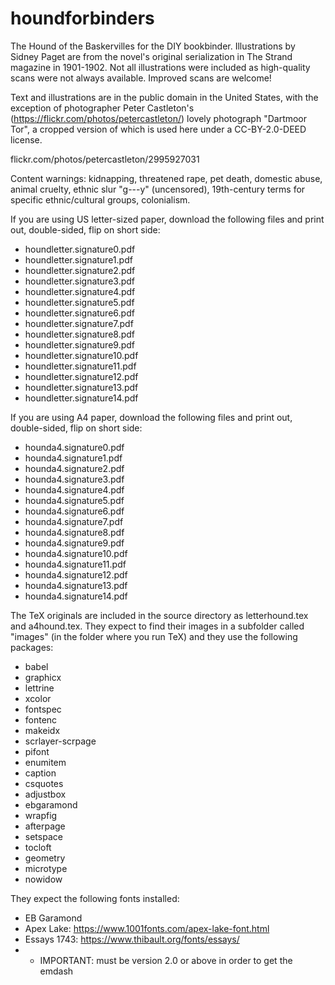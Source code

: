 # houndforbinders
The Hound of the Baskervilles for the DIY bookbinder. Illustrations by Sidney Paget are from the novel's original serialization in The Strand magazine in 1901-1902. Not all illustrations were included as high-quality scans were not always available. Improved scans are welcome!

Text and illustrations are in the public domain in the United States, with the exception of photographer Peter Castleton's (https://flickr.com/photos/petercastleton/) lovely photograph "Dartmoor Tor", a cropped version of which is used here under a CC-BY-2.0-DEED license.

flickr.com/photos/petercastleton/2995927031

Content warnings: kidnapping, threatened rape, pet death, domestic abuse, animal cruelty, ethnic slur "g---y" (uncensored), 19th-century terms for specific ethnic/cultural groups, colonialism.

If you are using US letter-sized paper, download the following files and print out, double-sided, flip on short side:
* houndletter.signature0.pdf
* houndletter.signature1.pdf
* houndletter.signature2.pdf
* houndletter.signature3.pdf
* houndletter.signature4.pdf
* houndletter.signature5.pdf
* houndletter.signature6.pdf
* houndletter.signature7.pdf
* houndletter.signature8.pdf
* houndletter.signature9.pdf
* houndletter.signature10.pdf
* houndletter.signature11.pdf
* houndletter.signature12.pdf
* houndletter.signature13.pdf
* houndletter.signature14.pdf

If you are using A4 paper, download the following files and print out, double-sided, flip on short side:
* hounda4.signature0.pdf
* hounda4.signature1.pdf
* hounda4.signature2.pdf
* hounda4.signature3.pdf
* hounda4.signature4.pdf
* hounda4.signature5.pdf
* hounda4.signature6.pdf
* hounda4.signature7.pdf
* hounda4.signature8.pdf
* hounda4.signature9.pdf
* hounda4.signature10.pdf
* hounda4.signature11.pdf
* hounda4.signature12.pdf
* hounda4.signature13.pdf
* hounda4.signature14.pdf

The TeX originals are included in the source directory as letterhound.tex and a4hound.tex. They expect to find their images in a subfolder called "images" (in the folder where you run TeX) and they use the following packages:
* babel
* graphicx
* lettrine
* xcolor
* fontspec
* fontenc 
* makeidx
* scrlayer-scrpage
* pifont
* enumitem
* caption
* csquotes
* adjustbox
* ebgaramond
* wrapfig
* afterpage
* setspace
* tocloft
* geometry
* microtype
* nowidow


They expect the following fonts installed:
* EB Garamond
* Apex Lake: https://www.1001fonts.com/apex-lake-font.html
* Essays 1743: https://www.thibault.org/fonts/essays/
* * IMPORTANT: must be version 2.0 or above in order to get the emdash
